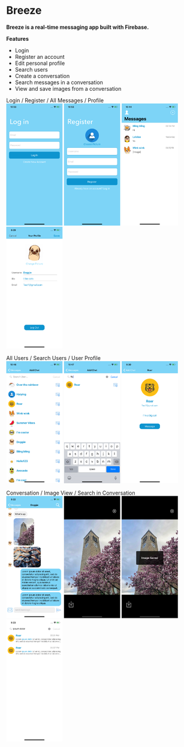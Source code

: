 # Breeze
**Breeze is a real-time messaging app built with Firebase.**

**Features** 
 - Login
 - Register an account 
 - Edit personal profile 
 - Search users 
 - Create a conversation
 - Search messages in a conversation
 - View and save images from a conversation 

Login / Register / All Messages / Profile  
<img src="Screenshots/login.png" width="150"> <img src="Screenshots/register.png" width="150"> <img src="Screenshots/messages.png" width="150"> <img src="Screenshots/your-profile.png" width="150">  

All Users / Search Users / User Profile  
<img src="Screenshots/all-users.png" width="150"> <img src="Screenshots/search-users.png" width="150"> <img src="Screenshots/user-profile.png" width="150">  

Conversation / Image View / Search in Conversation  
<img src="Screenshots/conversation.png" width="150"> <img src="Screenshots/image-view.png" width="150"> <img src="Screenshots/image-saved.png" width="150"> <img src="Screenshots/search-in-conversation.png" width="150">
